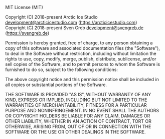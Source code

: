MIT License (MIT)

<!-- lint disable no-auto-link-without-protocol -->

Copyright (C) 2018-present Arctic Ice Studio <development@arcticicestudio.com> (https://arcticicestudio.com)  
Copyright (C) 2018-present Sven Greb <development@svengreb.de> (https://svengreb.de)

<!-- lint enable no-auto-link-without-protocol -->

Permission is hereby granted, free of charge, to any person obtaining a copy
of this software and associated documentation files (the "Software"), to deal
in the Software without restriction, including without limitation the rights
to use, copy, modify, merge, publish, distribute, sublicense, and/or sell
copies of the Software, and to permit persons to whom the Software is
furnished to do so, subject to the following conditions:

The above copyright notice and this permission notice shall be included in all
copies or substantial portions of the Software.

THE SOFTWARE IS PROVIDED "AS IS", WITHOUT WARRANTY OF ANY KIND, EXPRESS OR
IMPLIED, INCLUDING BUT NOT LIMITED TO THE WARRANTIES OF MERCHANTABILITY,
FITNESS FOR A PARTICULAR PURPOSE AND NONINFRINGEMENT. IN NO EVENT SHALL THE
AUTHORS OR COPYRIGHT HOLDERS BE LIABLE FOR ANY CLAIM, DAMAGES OR OTHER
LIABILITY, WHETHER IN AN ACTION OF CONTRACT, TORT OR OTHERWISE, ARISING FROM,
OUT OF OR IN CONNECTION WITH THE SOFTWARE OR THE USE OR OTHER DEALINGS IN THE
SOFTWARE.
